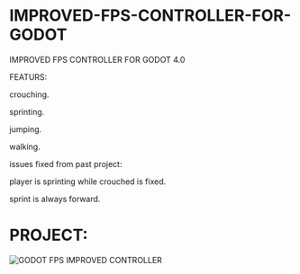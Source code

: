 # IMPROVED-FPS-CONTROLLER-FOR-GODOT
IMPROVED FPS CONTROLLER FOR GODOT 4.0


FEATURS:

crouching.

sprinting.

jumping.

walking.

issues fixed from past project:

player is sprinting while crouched is fixed.

sprint is always forward.



# PROJECT:
![GODOT FPS IMPROVED CONTROLLER](https://user-images.githubusercontent.com/104206467/234285687-7b4534bf-7833-482b-b541-7429d4bf64c7.png)
